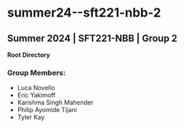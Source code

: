 # summer24--sft221-nbb-2
## Summer 2024 | SFT221-NBB | Group 2  
**Root Directory** 

### Group Members:
 - Luca Novello
 - Eric Yakimoff
 - Karishma Singh Mahender
 - Philip Ayomide Tijani
 - Tyler Kay
 
 